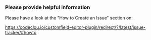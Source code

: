 ### Please provide helpful information

Please have a look at the "How to Create an Issue" section on:

https://codeclou.io/customfield-editor-plugin/redirect/?/latest/issue-tracker/#howto


